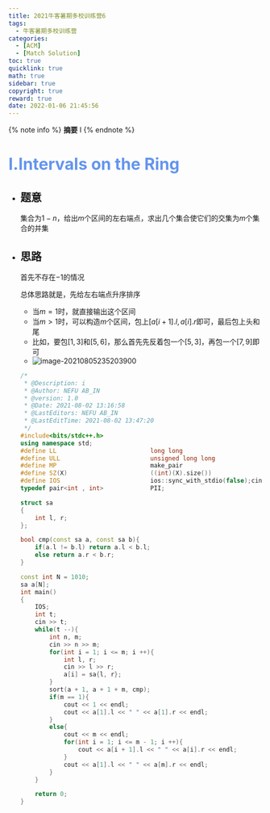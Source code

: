 ```yaml
---
title: 2021牛客暑期多校训练营6
tags:
  - 牛客暑期多校训练营
categories:
  - [ACM]
  - [Match Solution]
toc: true
quicklink: true
math: true
sidebar: true
copyright: true
reward: true
date: 2022-01-06 21:45:56
---
```

{% note info %}
**摘要**
I
{% endnote %}
<!-- more -->
# <font color=#6495ED size=6>I.Intervals on the Ring</font>

* ## 题意

  集合为$1-n$，给出$m$个区间的左右端点，求出几个集合使它们的交集为$m$​个集合的并集

* ## 思路

  首先不存在$-1$的情况

  总体思路就是，先给左右端点升序排序

  * 当$m = 1$时，就直接输出这个区间
  * 当$m > 1$时，可以构造$m$​个区间，包上$[a[i+1].l, a[i].r$即可，最后包上头和尾
  * 比如，要包$[1,3]$和$[5,6]$，那么首先先反着包一个$[5,3]$，再包一个$[7,9]$即可
  * ![image-20210805235203900](C:\Users\liusy\AppData\Roaming\Typora\typora-user-images\image-20210805235203900.png)

  

  ```cpp
  /*
   * @Description: i
   * @Author: NEFU AB_IN
   * @version: 1.0
   * @Date: 2021-08-02 13:16:58
   * @LastEditors: NEFU AB_IN
   * @LastEditTime: 2021-08-02 13:47:20
   */
  #include<bits/stdc++.h>
  using namespace std;
  #define LL                          long long
  #define ULL                         unsigned long long
  #define MP                          make_pair
  #define SZ(X)                       ((int)(X).size())
  #define IOS                         ios::sync_with_stdio(false);cin.tie(0);cout.tie(0);
  typedef pair<int , int>             PII;
  
  struct sa
  {
      int l, r;
  };
  
  bool cmp(const sa a, const sa b){
      if(a.l != b.l) return a.l < b.l;
      else return a.r < b.r;
  }
  
  const int N = 1010;
  sa a[N];
  int main()
  {
      IOS;
      int t;
      cin >> t;
      while(t --){
          int n, m;
          cin >> n >> m;
          for(int i = 1; i <= m; i ++){
              int l, r;
              cin >> l >> r;
              a[i] = sa{l, r};
          }
          sort(a + 1, a + 1 + m, cmp);
          if(m == 1){
              cout << 1 << endl;
              cout << a[1].l << " " << a[1].r << endl;
          }
          else{
              cout << m << endl;
              for(int i = 1; i <= m - 1; i ++){
                  cout << a[i + 1].l << " " << a[i].r << endl;
              }
              cout << a[1].l << " " << a[m].r << endl;
          }
      }
  
      return 0;
  }
  ```

  